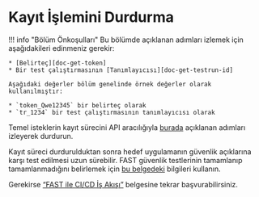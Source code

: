 [doc-get-token]:                    prerequisites.md#anchor-token
[doc-get-testrun-id]:               node-deployment.md#obtaining-a-test-run

[doc-about-recording]:              ../operations/internals.md#test-run
[doc-stop-recording]:               ../operations/stop-recording.md#stopping-the-recording-process-via-api
[doc-waiting-for-tests]:            waiting-for-tests.md

[doc-integration-overview]:         integration-overview.md

#   Kayıt İşlemini Durdurma

!!! info "Bölüm Önkoşulları"
    Bu bölümde açıklanan adımları izlemek için aşağıdakileri edinmeniz gerekir:
        
    * [Belirteç][doc-get-token]
    * Bir test çalıştırmasının [Tanımlayıcısı][doc-get-testrun-id]
    
    Aşağıdaki değerler bölüm genelinde örnek değerler olarak kullanılmıştır:

    * `token_Qwe12345` bir belirteç olarak
    * `tr_1234` bir test çalıştırmasının tanımlayıcısı olarak

Temel isteklerin kayıt sürecini API aracılığıyla [burada][doc-stop-recording] açıklanan adımları izleyerek durdurun.

Kayıt süreci durdurulduktan sonra hedef uygulamanın güvenlik açıklarına karşı test edilmesi uzun sürebilir. FAST güvenlik testlerinin tamamlanıp tamamlanmadığını belirlemek için [bu belgedeki][doc-waiting-for-tests] bilgileri kullanın.

Gerekirse [“FAST ile CI/CD İş Akışı”][doc-integration-overview] belgesine tekrar başvurabilirsiniz.